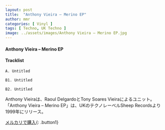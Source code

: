 ```yaml
---
layout: post
title:  "Anthony Vieira – Merino EP"
author: mmr
categories: [ Vinyl ]
tags: [ Techno, UK Techno ]
image: ../assets/images/Anthony Vieira – Merino EP.jpg
---
```


#### Anthony Vieira – Merino EP

#### Tracklist
```md
A. Untitled

B1. Untitled

B2. Untitled
```

Anthony Vieiraは、Raoul DelgardoとTony Soares Vieiraによるユニット。「Anthony Vieira – Merino EP」は、UKのテクノレーベルSheep Recordsより1999年にリリース。

[メルカリで購入](https://jp.mercari.com/item/m54645012438){: .button1}

